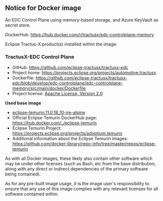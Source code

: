 ## Notice for Docker image

An EDC Control Plane using memory-based storage, and Azure KeyVault as secret store.

DockerHub: https://hub.docker.com/r/tractusx/edc-controlplane-memory

Eclipse Tractus-X product(s) installed within the image:

### TractusX-EDC Control Plane

- GitHub: https://github.com/eclipse-tractusx/tractusx-edc
- Project home: https://projects.eclipse.org/projects/automotive.tractusx
- Dockerfile: https://github.com/eclipse-tractusx/tractusx-edc/blob/develop/edc-controlplane/edc-controlplane-memory/src/main/docker/Dockerfile
- Project license: [Apache License, Version 2.0](https://github.com/eclipse-tractusx/tractusx-edc/blob/develop/LICENSE)

**Used base image**

- [eclipse-temurin:11.0.18_10-jre-alpine](https://github.com/adoptium/containers)
- Official Eclipse Temurin DockerHub page: https://hub.docker.com/_/eclipse-temurin
- Eclipse Temurin Project: https://projects.eclipse.org/projects/adoptium.temurin
- Additional information about the Eclipse Temurin
  images: https://github.com/docker-library/repo-info/tree/master/repos/eclipse-temurin

As with all Docker images, these likely also contain other software which may be under other licenses (such as Bash, etc
from the base distribution, along with any direct or indirect dependencies of the primary software being contained).

As for any pre-built image usage, it is the image user's responsibility to ensure that any use of this image complies
with any relevant licenses for all software contained within.

